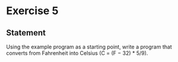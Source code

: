 # Exercise 5

## Statement

Using the example program as a starting point, write a program that converts
from Fahrenheit into Celsius (C = (F − 32) * 5/9).